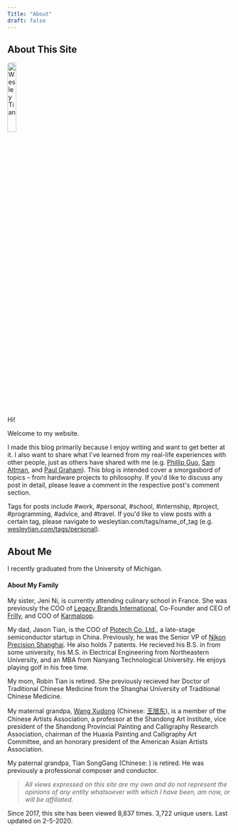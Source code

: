 ```yaml
---
Title: "About"
draft: false
---
```


## About This Site

<img src="/me2.jpg" alt="Wesley Tian"
        title="Me" style="width:20%;height:20%;border-radius:5px 25px" class="center"/>

Hi! 

Welcome to my website.

I made this blog primarily because I enjoy writing and want to get better at it. I also want to share what I've learned from my real-life experiences with other people, just as others have shared with me (e.g. [Phillip Guo](www.pgbovine.net), [Sam Altman](blog.samaltman.com), and [Paul Graham](paulgraham.com)). This blog is intended cover a smorgasbord of topics – from hardware projects to philosophy. If you'd like to discuss any post in detail, please leave a comment in the respective post's comment section.

Tags for posts include #work, #personal, #school, #internship, #project, #programming, #advice, and #travel. If you'd like to view posts with a certain tag, please navigate to wesleytian.com/tags/name_of_tag (e.g. [wesleytian.com/tags/personal](/tags/personal)).

## About Me

I recently graduated from the University of Michigan.


#### About My Family

My sister, Jeni Ni, is currently attending culinary school in France. She was previously the COO of [Legacy Brands International](https://lacannabisnews.com/chuuuch-cannabis-product-line-with-bishop-don-magic-juan-announced-as-the-latest-addition-to-legacy-brands-internationals-portfolio/), Co-Founder and CEO of [Frilly](https://ktla.com/2017/11/29/customize-your-fashion-with-frilly-com/), and COO of [Karmaloop](https://en.wikipedia.org/wiki/Karmaloop). 

My dad, Jason Tian, is the COO of [Piotech Co. Ltd.](http://en.sypiotech.cn), a late-stage semiconductor startup in China. Previously, he was the Senior VP of [Nikon Precision Shanghai](https://www.nikon.com). He also holds 7 patents. He recieved his B.S. in from some university, his M.S. in Electrical Engineering from Northeastern University, and an MBA from Nanyang Technological University. He enjoys playing golf in his free time.

My mom, Robin Tian is retired. She previously recieved her Doctor of Traditional Chinese Medicine from the Shanghai University of Traditional Chinese Medicine.

My maternal grandpa, [Wang Xudong](https://translate.google.com/translate?sl=auto&tl=en&u=https%3A%2F%2Fbaike.baidu.com%2Fitem%2F王旭东%2F13352093%3Ffr%3Daladdin) (Chinese: [王旭东](https://baike.baidu.com/item/王旭东/13352093?fr=aladdin)), is a member of the Chinese Artists Association, a professor at the Shandong Art Institute, vice president of the Shandong Provincial Painting and Calligraphy Research Association, chairman of the Huaxia Painting and Calligraphy Art Committee, and an honorary president of the American Asian Artists Association.

My paternal grandpa, Tian SongGang (Chinese: ) is retired. He was previously a professional composer and conductor.


> _All views expressed on this site are my own and do not represent the opinions of any entity whatsoever with which I have been, am now, or will be affiliated._

Since 2017, this site has been viewed 8,837 times. 3,722 unique users. Last updated on 2-5-2020.
